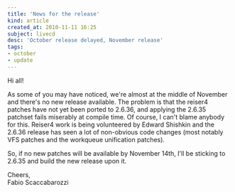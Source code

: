 ```yaml
---
title: 'News for the release'
kind: article
created_at: 2010-11-11 16:25
subject: livecd
desc: 'October release delayed, November release'
tags:
- october
- update
---
```

Hi all!

As some of you may have noticed, we're almost at the middle of November and there's no new release available.
The problem is that the reiser4 patches have not yet been ported to 2.6.36, and applying the 2.6.35 patchset fails miserably at compile time.
Of course, I can't blame anybody for this. Reiser4 work is being volunteered by Edward Shishkin and the 2.6.36 release has seen a lot of non-obvious code changes (most notably VFS patches and the workqueue unification patches).

So, if no new patches will be available by November 14th, I'll be sticking to 2.6.35 and build the new release upon it.

Cheers,  
Fabio Scaccabarozzi
